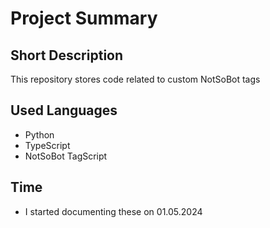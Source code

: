 

# Project Summary


## Short Description
This repository stores code related to custom NotSoBot tags


## Used Languages
- Python
- TypeScript
- NotSoBot TagScript


## Time
- I started documenting these on 01.05.2024
